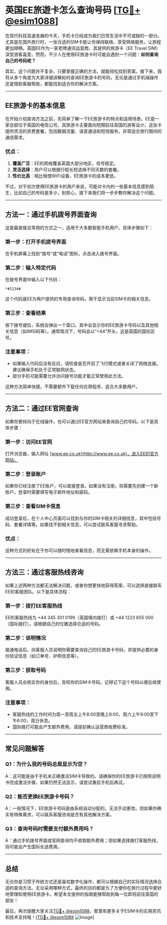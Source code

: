 # 英国EE旅遊卡怎么查询号码 [[TG💪+ @esim1088](https://t.me/s/esim1088)]

在现代科技高速发展的今天，手机卡已经成为我们日常生活中不可或缺的一部分。尤其是在国外旅行时，一张合适的SIM卡能让你保持联络、享受网络服务，让旅程更加顺畅。英国EE作为一家老牌通讯运营商，其提供的旅游卡（EE Travel SIM）深受游客喜爱。然而，不少人在使用EE旅游卡时可能会遇到一个问题：**如何查询自己的号码呢？**

其实，这个问题并不复杂，只要掌握正确的方法，就能轻松找到答案。接下来，我将从多个角度为大家详细讲解如何查询EE旅游卡的号码，无论是通过手机端操作还是借助客服帮助，都能找到适合你的解决方案。

---

## EE旅游卡的基本信息

在开始介绍查询方法之前，先简单了解一下EE旅游卡的特点和适用场景。EE是一家总部位于英国的电信公司，其旅游卡主要面向短期前往英国的游客设计。这张卡提供灵活的资费套餐，包括数据流量、语音通话和短信服务，非常适合旅行期间的通信需求。

### 优点：
1. **覆盖广泛**：EE的网络覆盖英国大部分地区，信号稳定。
2. **灵活选择**：用户可以根据行程长短选择不同天数的套餐。
3. **性价比高**：相比租借WiFi设备，EE旅游卡的成本更低。

不过，对于初次使用EE旅游卡的用户来说，可能对卡内的一些基本信息感到陌生，比如自己的号码是多少。别担心，接下来我们将一步步教你解决这个问题。

---

## 方法一：通过手机拨号界面查询

这是最直接且常用的方式之一，适用于大多数智能手机用户。具体步骤如下：

### 第一步：打开手机拨号界面
在手机屏幕上找到“拨号”或“电话”图标，点击进入拨号界面。

### 第二步：输入特定代码
在拨号界面中输入以下代码：
```
*#1234#
```
这个代码是EE为用户提供的专用查询号码，用于显示当前SIM卡的相关信息。

### 第三步：查看结果
按下拨号键后，系统会弹出一个窗口，其中会显示你的EE旅游卡号码以及其他相关信息（如IMSI码等）。通常情况下，号码会以“+44”开头，这是英国的国际区号。

### 注意事项：
- 如果输入代码后没有反应，请检查是否开启了飞行模式或者关闭了网络连接。建议确保手机处于正常联网状态。
- 部分手机可能需要允许访问拨号功能才能正常使用此方法。

这种方法简单快捷，不需要额外下载任何应用程序，适合大多数用户。

---

## 方法二：通过EE官网查询

如果你更倾向于在线操作，也可以通过EE官方网站来查询自己的号码。以下是具体步骤：

### 第一步：访问EE官网
打开浏览器，输入网址 [www.ee.co.uk](http://www.ee.co.uk)，进入EE的官方网站。

### 第二步：登录账户
如果你已经注册了EE账户，可以直接登录。如果没有注册，则需要先创建一个新账户。登录时需要填写电子邮件地址和密码。

### 第三步：查看SIM卡信息
成功登录后，在个人中心页面可以找到与你的SIM卡相关的详细信息，其中包括号码、套餐详情等。如果找不到相关信息，可以尝试联系客服寻求帮助。

### 优点：
这种方式的好处在于你可以随时随地查看信息，而无需依赖手机本身的操作。

---

## 方法三：通过客服热线咨询

如果上述两种方法都无法解决问题，或者你想更快地获得答案，可以选择直接联系EE的客服团队。以下是具体流程：

### 第一步：拨打EE客服热线
EE的客服热线为 +44 345 301 0199（英国境内拨打）或 +44 1223 655 000（国际拨打）。请根据自己的位置选择合适的号码。

### 第二步：说明情况
接通电话后，向客服人员说明你需要查询自己的EE旅游卡号码，并提供必要的身份验证信息（如订单号、护照信息等）。

### 第三步：获取号码
客服人员会核实你的身份后，告知你的SIM卡号码。记得记下这个号码以便后续使用。

### 注意事项：
- 客服热线的工作时间为周一至周五上午8:00至晚上8:00，周六上午9:00至下午6:00，周日休息。
- 国际拨打可能会产生额外费用，请提前确认运营商收费标准。

---

## 常见问题解答

### Q1：为什么我的号码总是显示为空？
A：这可能是由于手机未正确激活SIM卡导致的。请确保你的EE旅游卡已按照说明书完成激活步骤。如果仍然无法显示，请尝试重启手机后再试。

### Q2：能否更换EE旅游卡号码？
A：一般情况下，EE旅游卡号码是由系统自动分配的，无法手动更改。但如果你确实有特殊需求，可以联系客服咨询是否有其他解决方案。

### Q3：查询号码时需要支付额外费用吗？
A：通过手机拨号界面或官网查询均不收取额外费用；但如果选择拨打客服热线，则可能会产生国际长途费用。

---

## 总结

无论你是习惯于传统方式还是喜欢数字化操作，都可以根据自己的实际情况选择合适的查询方法。无论采用哪种方式，最终的目的都是为了方便你在旅行过程中更好地管理和使用EE旅游卡。希望本文提供的指南能够帮助到每一位即将前往英国的朋友！

最后，再次提醒大家关注[TG💪+ @esim1088](https://t.me/s/esim1088)，那里有更多关于ESIM卡的实用资讯和技术支持哦！[[TG💪+ @esim1088](https://t.me/s/esim1088) ![Image](https://i.postimg.cc/4NQfJmqS/Snipaste-2025-05-13-00-14-12.png)]